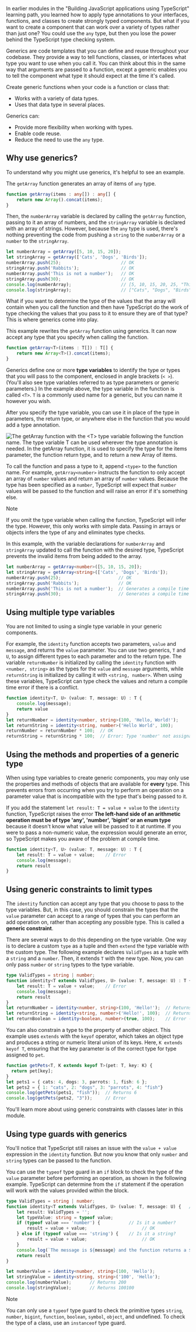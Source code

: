 In earlier modules in the "Building JavaScript applications using TypeScript" learning path, you learned how to apply type annotations to your interfaces, functions, and classes to create strongly typed components. But what if you want to create a component that can work over a variety of types rather than just one? You could use the `any` type, but then you lose the power behind the TypeScript type checking system.

Generics are code templates that you can define and reuse throughout your codebase. They provide a way to tell functions, classes, or interfaces what type you want to use when you call it. You can think about this in the same way that arguments are passed to a function, except a generic enables you to tell the component what type it should expect at the time it's called.

Create generic functions when your code is a function or class that:

- Works with a variety of data types.
- Uses that data type in several places.

Generics can:

- Provide more flexibility when working with types.
- Enable code reuse.
- Reduce the need to use the `any` type.

## Why use generics?

To understand why you might use generics, it's helpful to see an example.

The `getArray` function generates an array of items of `any` type.

```typescript
function getArray(items : any[]) : any[] {
    return new Array().concat(items);
}
```

Then, the `numberArray` variable is declared by calling the `getArray` function, passing to it an array of numbers, and the `stringArray` variable is declared with an array of strings. However, because the `any` type is used, there's nothing preventing the code from pushing a `string` to the `numberArray` or a `number` to the `stringArray`.

```typescript
let numberArray = getArray([5, 10, 15, 20]);
let stringArray = getArray(['Cats', 'Dogs', 'Birds']);
numberArray.push(25);                       // OK
stringArray.push('Rabbits');                // OK
numberArray.push('This is not a number');   // OK
stringArray.push(30);                       // OK
console.log(numberArray);                   // [5, 10, 15, 20, 25, "This is not a number"]
console.log(stringArray);                   // ["Cats", "Dogs", "Birds", "Rabbits", 30]
```

What if you want to determine the type of the values that the array will contain when you call the function and then have TypeScript do the work of type checking the values that you pass to it to ensure they are of that type? This is where generics come into play.

This example rewrites the `getArray` function using generics. It can now accept any type that you specify when calling the function.

```typescript
function getArray<T>(items : T[]) : T[] {
    return new Array<T>().concat(items);
}
```

Generics define one or more **type variables** to identify the type or types that you will pass to the component, enclosed in angle brackets (`< >`). (You'll also see type variables referred to as type parameters or generic parameters.) In the example above, the type variable in the function is called `<T>`. `T` is a commonly used name for a generic, but you can name it however you wish.

After you specify the type variable, you can use it in place of the type in parameters, the return type, or anywhere else in the function that you would add a type annotation.

![The getArray function with the \<T\> type variable following the function name. The type variable T can be used wherever the type annotation is needed. In the getArray function, it is used to specify the type for the items parameter, the function return type, and to return a new Array of items.](../media/m06_generics.jpg)

To call the function and pass a type to it, append `<type>` to the function name. For example, `getArray<number>` instructs the function to only accept an array of `number` values and return an array of `number` values. Because the type has been specified as a `number`, TypeScript will expect that `number` values will be passed to the function and will raise an error if it's something else.

> [!NOTE]
> If you omit the type variable when calling the function, TypeScript will infer the type. However, this only works with simple data. Passing in arrays or objects infers the type of any and eliminates type checks.

In this example, with the variable declarations for `numberArray` and `stringArray` updated to call the function with the desired type, TypeScript prevents the invalid items from being added to the array.

```typescript
let numberArray = getArray<number>([5, 10, 15, 20]);
let stringArray = getArray<string>(['Cats', 'Dogs', 'Birds']);
numberArray.push(25);                      // OK
stringArray.push('Rabbits');               // OK
numberArray.push('This is not a number');  // Generates a compile time type check error
stringArray.push(30);                      // Generates a compile time type check error
```

## Using multiple type variables

You are not limited to using a single type variable in your generic components.

For example, the `identity` function accepts two parameters, `value` and `message`, and returns the `value` parameter. You can use two generics, `T` and `U`, to assign different types to each parameter and to the return type. The variable `returnNumber` is initialized by calling the `identity` function with `<number, string>` as the types for the `value` and `message` arguments, while `returnString` is initialized by calling it with `<string, number>`. When using these variables, TypeScript can type check the values and return a compile time error if there is a conflict.


```typescript
function identity<T, U> (value: T, message: U) : T {
    console.log(message);
    return value
}
let returnNumber = identity<number, string>(100, 'Hello, World!');
let returnString = identity<string, number>('Hello World', 100);
returnNumber = returnNumber * 100;  // OK
returnString = returnString * 100;  // Error: Type 'number' not assignable to type 'string'
```


## Using the methods and properties of a generic type

When using type variables to create generic components, you may only use the properties and methods of objects that are available for **every** type. This prevents errors from occurring when you try to perform an operation on a parameter value that is incompatible with the type that's being passed to it.

If you add the statement `let result: T = value + value` to the `identity` function, TypeScript raises the error **The left-hand side of an arithmetic operation must be of type 'any', 'number', 'bigint' or an enum type** because it doesn't know what value will be passed to it at runtime. If you were to pass a non-numeric value, the expression would generate an error, so TypeScript makes you aware of the problem at compile time.

```typescript
function identity<T, U> (value: T, message: U) : T {
    let result: T = value + value;    // Error
    console.log(message);
    return result
}
```

## Using generic constraints to limit types

The `identity` function can accept any type that you choose to pass to the type variables. But, in this case, you should constrain the types that the `value` parameter can accept to a range of types that you can perform an add operation on, rather than accepting any possible type. This is called a **generic constraint**.

There are several ways to do this depending on the type variable. One way is to declare a custom `type` as a tuple and then `extend` the type variable with the custom type. The following example declares `ValidTypes` as a tuple with a `string` and a `number`. Then, it extends `T` with the new type. Now, you can only pass `number` or `string` types to the type variable.


```typescript
type ValidTypes = string | number;
function identity<T extends ValidTypes, U> (value: T, message: U) : T {
    let result: T = value + value;    // Error
    console.log(message);
    return result
}
let returnNumber = identity<number, string>(100, 'Hello!');  // Returns 200
let returnString = identity<string, number>('Hello!', 100);  // Returns "Hello!Hello!"
let returnBoolean = identity<boolean, number>(true, 100);    // Error - Type 'boolean' does not satisfy the constraint 'ValidTypes'.
```

You can also constrain a type to the property of another object. This example uses `extends` with the `keyof` operator, which takes an object type and produces a string or numeric literal union of its keys. Here, `K extends keyof T`, ensuring that the key parameter is of the correct type for type assigned to `pet`.

```typescript
function getPets<T, K extends keyof T>(pet: T, key: K) {
  return pet[key];
}
let pets1 = { cats: 4, dogs: 3, parrots: 1, fish: 6 };
let pets2 = { 1: "cats", 2: "dogs", 3: "parrots", 4: "fish"}
console.log(getPets(pets1, "fish"));  // Returns 6
console.log(getPets(pets2, "3"));     // Error
```

You'll learn more about using generic constraints with classes later in this module.

## Using type guards with generics

You'll notice that TypeScript still raises an issue with the `value + value` expression in the `identity` function. But now you know that only `number` and `string` types can be passed to the function.

You can use the `typeof` type guard in an `if` block to check the type of the `value` parameter before performing an operation, as shown in the following example. TypeScript can determine from the `if` statement if the operation will work with the values provided within the block.

```typescript
type ValidTypes = string | number;
function identity<T extends ValidTypes, U> (value: T, message: U) {   // Return type is inferred
    let result: ValidTypes = '';
    let typeValue: string = typeof value;
    if (typeof value === 'number') {           // Is it a number?
        result = value + value;                     // OK
    } else if (typeof value === 'string') {    // Is it a string?
        result = value + value;                     // OK
    }
    console.log(`The message is ${message} and the function returns a ${typeValue} value of ${result}`);
    return result
}

let numberValue = identity<number, string>(100, 'Hello');
let stringValue = identity<string, string>('100', 'Hello');
console.log(numberValue);       // Returns 200
console.log(stringValue);       // Returns 100100
```

> [!NOTE]
> You can only use a `typeof` type guard to check the primitive types `string`, `number`, `bigint`, `function`, `boolean`, `symbol`, `object`, and undefined. To check the type of a class, use an `instanceof` type guard.
